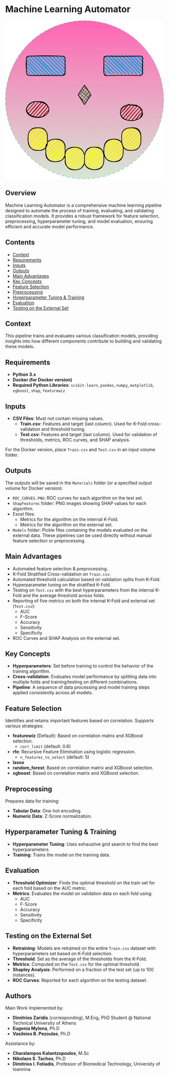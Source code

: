 
# Machine Learning Automator
![ML Pipeline](images_materials/MLPipeline.png)
## Overview
Machine Learning Automator is a comprehensive machine learning pipeline designed to automate the process of training, evaluating, and validating classification models. It provides a robust framework for feature selection, preprocessing, hyperparameter tuning, and model evaluation, ensuring efficient and accurate model performance.

## Contents
- [Context](#context)
- [Requirements](#requirements)
- [Inputs](#inputs)
- [Outputs](#outputs)
- [Main Advantages](#main-advantages)
- [Key Concepts](#key-concepts)
- [Feature Selection](#feature-selection)
- [Preprocessing](#preprocessing)
- [Hyperparameter Tuning & Training](#hyperparameter-tuning--training)
- [Evaluation](#evaluation)
- [Testing on the External Set](#testing-on-the-external-set)

## Context
This pipeline trains and evaluates various classification models, providing insights into how different components contribute to building and validating these models.

## Requirements
- **Python 3.x**
- **Docker (for Docker version)**
- **Required Python Libraries**: `scikit-learn`, `pandas`, `numpy`, `matplotlib`, `xgboost`, `shap`, `featurewiz`

## Inputs
- **CSV Files**: Must not contain missing values.
  - **Train.csv**: Features and target (last column). Used for K-Fold cross-validation and threshold tuning.
  - **Test.csv**: Features and target (last column). Used for validation of thresholds, metrics, ROC curves, and SHAP analysis.

For the Docker version, place `Train.csv` and `Test.csv` in an input volume folder.

## Outputs
The outputs will be saved in the `Materials` folder (or a specified output volume for Docker version):
- `ROC_CURVES.PNG`: ROC curves for each algorithm on the test set.
- `ShapFeatures` folder: PNG images showing SHAP values for each algorithm.
- Excel files:
  - Metrics for the algorithm on the internal K-Fold.
  - Metrics for the algorithm on the external set.
- `Models` folder: Pickle files containing the models evaluated on the external data. These pipelines can be used directly without manual feature selection or preprocessing.

## Main Advantages
- Automated feature selection & preprocessing.
- K-Fold Stratified Cross-validation on `Train.csv`.
- Automated threshold calculation based on validation splits from K-Fold.
- Hyperparameter tuning on the stratified K-Fold.
- Testing on `Test.csv` with the best hyperparameters from the internal K-Fold and the average threshold across folds.
- Reporting of five metrics on both the internal K-Fold and external set (`Test.csv`):
  - AUC
  - F-Score
  - Accuracy
  - Sensitivity
  - Specificity
- ROC Curves and SHAP Analysis on the external set.

## Key Concepts
- **Hyperparameters**: Set before training to control the behavior of the training algorithm.
- **Cross-validation**: Evaluates model performance by splitting data into multiple folds and training/testing on different combinations.
- **Pipeline**: A sequence of data processing and model training steps applied consistently across all models.

## Feature Selection
Identifies and retains important features based on correlation. Supports various strategies:
- **featurewiz** (Default): Based on correlation matrix and XGBoost selection.
  - `corr_limit` (default: 0.6)
- **rfe**: Recursive Feature Elimination using logistic regression.
  - `n_features_to_select` (default: 5)
- **lasso**
- **random_forest**: Based on correlation matrix and XGBoost selection.
- **xgboost**: Based on correlation matrix and XGBoost selection.

## Preprocessing
Prepares data for training:
- **Tabular Data**: One-hot encoding.
- **Numeric Data**: Z-Score normalization.

## Hyperparameter Tuning & Training
- **Hyperparameter Tuning**: Uses exhaustive grid search to find the best hyperparameters.
- **Training**: Trains the model on the training data.

## Evaluation
- **Threshold Optimizer**: Finds the optimal threshold on the train set for each fold based on the AUC metric.
- **Metrics**: Evaluates the model on validation data on each fold using:
  - AUC
  - F-Score
  - Accuracy
  - Sensitivity
  - Specificity

## Testing on the External Set
- **Retraining**: Models are retrained on the entire `Train.csv` dataset with hyperparameters set based on K-Fold selection.
- **Threshold**: Set as the average of the thresholds from the K-Fold.
- **Metrics**: Computed on the `Test.csv` for the optimal threshold.
- **Shapley Analysis**: Performed on a fraction of the test set (up to 100 instances).
- **ROC Curves**: Reported for each algorithm on the testing dataset.


## Authors
Main Work Implemented by:  
- **Dimitrios Zaridis** (corresponding), M.Eng, PhD Student @ National Technical University of Athens
- **Eugenia Mylona**, Ph.D
- **Vasileios B. Pezoulas**, Ph.D

Assistance by:  
- **Charalampos Kalantzopoulos**, M.Sc
- **Nikolaos S. Tachos**, Ph.D
- **Dimitrios I. Fotiadis**, Professor of Biomedical Technology, University of Ioannina


